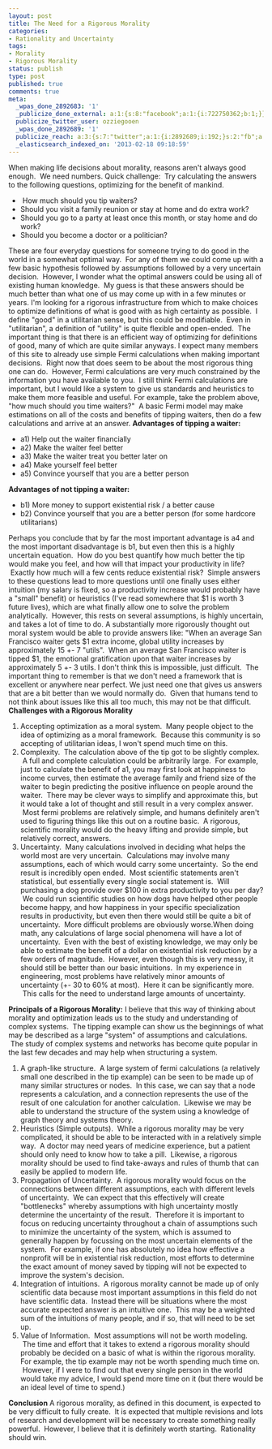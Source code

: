 ```yaml
---
layout: post
title: The Need for a Rigorous Morality
categories:
- Rationality and Uncertainty
tags:
- Morality
- Rigorous Morality
status: publish
type: post
published: true
comments: true
meta:
  _wpas_done_2892683: '1'
  _publicize_done_external: a:1:{s:8:"facebook";a:1:{i:722750362;b:1;}}
  publicize_twitter_user: ozziegooen
  _wpas_done_2892689: '1'
  publicize_reach: a:3:{s:7:"twitter";a:1:{i:2892689;i:192;}s:2:"fb";a:1:{i:2892683;i:866;}s:2:"wp";a:1:{i:0;i:2;}}
  _elasticsearch_indexed_on: '2013-02-18 09:18:59'
---
```

When making life decisions about morality, reasons aren't always good enough.  We need numbers. Quick challenge:  Try calculating the answers to the following questions, optimizing for the benefit of mankind.

-  How much should you tip waiters?
- Should you visit a family reunion or stay at home and do extra work?
- Should you go to a party at least once this month, or stay home and do work?
- Should you become a doctor or a politician?

These are four everyday questions for someone trying to do good in the world in a somewhat optimal way.  For any of them we could come up with a few basic hypothesis followed by assumptions followed by a very uncertain decision.  However, I wonder what the optimal answers could be using all of existing human knowledge.  My guess is that these answers should be much better than what one of us may come up with in a few minutes or years. I'm looking for a rigorous infrastructure from which to make choices to optimize definitions of what is good with as high certainty as possible.  I define "good" in a utilitarian sense, but this could be modifiable.  Even in "utilitarian", a definition of "utility" is quite flexible and open-ended.  The important thing is that there is an efficient way of optimizing for definitions of good, many of which are quite similar anyways. I expect many members of this site to already use simple Fermi calculations when making important decisions.  Right now that does seem to be about the most rigorous thing one can do.  However, Fermi calculations are very much constrained by the information you have available to you.  I still think Fermi calculations are important, but I would like a system to give us standards and heuristics to make them more feasible and useful. For example, take the problem above, "how much should you time waiters?"  A basic Fermi model may make estimations on all of the costs and benefits of tipping waiters, then do a few calculations and arrive at an answer. **Advantages of tipping a waiter:**
- a1) Help out the waiter financially
- a2) Make the waiter feel better
- a3) Make the waiter treat you better later on
- a4) Make yourself feel better
- a5) Convince yourself that you are a better person

**Advantages of not tipping a waiter:**
- b1) More money to support existential risk / a better cause
- b2) Convince yourself that you are a better person (for some hardcore utilitarians)

Perhaps you conclude that by far the most important advantage is a4 and the most important disadvantage is b1, but even then this is a highly uncertain equation.  How do you best quantify how much better the tip would make you feel, and how will that impact your productivity in life?  Exactly how much will a few cents reduce existential risk?  Simple answers to these questions lead to more questions until one finally uses either intuition (my salary is fixed, so a productivity increase would probably have a "small" benefit) or heuristics (I've read somewhere that $1 is worth 3 future lives), which are what finally allow one to solve the problem analytically.  However, this rests on several assumptions, is highly uncertain, and takes a lot of time to do. A substantially more rigorously thought out moral system would be able to provide answers like: "When an average San Francisco waiter gets $1 extra income, global utility increases by approximately 15 +- 7 "utils".  When an average San Francisco waiter is tipped $1, the emotional gratification upon that waiter increases by approximately 5 +- 3 utils. I don't think this is impossible, just difficult.  The important thing to remember is that we don't need a framework that is excellent or anywhere near perfect. We just need one that gives us answers that are a bit better than we would normally do.  Given that humans tend to not think about issues like this all too much, this may not be that difficult. **Challenges with a Rigorous Morality**
1. Accepting optimization as a moral system.  Many people object to the idea of optimizing as a moral framework.  Because this community is so accepting of utilitarian ideas, I won't spend much time on this.
2. Complexity.  The calculation above of the tip got to be slightly complex.  A full and complete calculation could be arbitrarily large.  For example, just to calculate the benefit of a1, you may first look at happiness to income curves, then estimate the average family and friend size of the waiter to begin predicting the positive influence on people around the waiter.  There may be clever ways to simplify and approximate this, but it would take a lot of thought and still result in a very complex answer.  Most fermi problems are relatively simple, and humans definitely aren't used to figuring things like this out on a routine basic.  A rigorous, scientific morality would do the heavy lifting and provide simple, but relatively correct, answers.
3. Uncertainty.  Many calculations involved in deciding what helps the world most are very uncertain.  Calculations may involve many assumptions, each of which would carry some uncertainty.  So the end result is incredibly open ended.  Most scientific statements aren't statistical, but essentially every single social statement is.  Will purchasing a dog provide over $100 in extra productivity to you per day?  We could run scientific studies on how dogs have helped other people become happy, and how happiness in your specific specialization results in productivity, but even then there would still be quite a bit of uncertainty.  More difficult problems are obviously worse.When doing math, any calculations of large social phenomena will have a lot of uncertainty.  Even with the best of existing knowledge, we may only be able to estimate the benefit of a dollar on existential risk reduction by a few orders of magnitude.  However, even though this is very messy, it should still be better than our basic intuitions.  In my experience in engineering, most problems have relatively minor amounts of uncertainty (+- 30 to 60% at most).  Here it can be significantly more.  This calls for the need to understand large amounts of uncertainty.

**Principals of a Rigorous Morality:** I believe that this way of thinking about morality and optimization leads us to the study and understanding of complex systems.  The tipping example can show us the beginnings of what may be described as a large "system" of assumptions and calculations.  The study of complex systems and networks has become quite popular in the last few decades and may help when structuring a system.
1. A graph-like structure.  A large system of fermi calculations (a relatively small one described in the tip example) can be seen to be made up of many similar structures or nodes.  In this case, we can say that a node represents a calculation, and a connection represents the use of the result of one calculation for another calculation.  Likewise we may be able to understand the structure of the system using a knowledge of graph theory and systems theory.
2. Heuristics (Simple outputs).  While a rigorous morality may be very complicated, it should be able to be interacted with in a relatively simple way.  A doctor may need years of medicine experience, but a patient should only need to know how to take a pill.  Likewise, a rigorous morality should be used to find take-aways and rules of thumb that can easily be applied to modern life.
3. Propagation of Uncertainty.  A rigorous morality would focus on the connections between different assumptions, each with different levels of uncertainty.  We can expect that this effectively will create "bottlenecks" whereby assumptions with high uncertainty mostly determine the uncertainty of the result.  Therefore it is important to focus on reducing uncertainty throughout a chain of assumptions such to minimize the uncertainty of the system, which is assumed to generally happen by focussing on the most uncertain elements of the system.  For example, if one has absolutely no idea how effective a nonprofit will be in existential risk reduction, most efforts to determine the exact amount of money saved by tipping will not be expected to improve the system's decision.
4. Integration of intuitions.  A rigorous morality cannot be made up of only scientific data because most important assumptions in this field do not have scientific data.  Instead there will be situations where the most accurate expected answer is an intuitive one.  This may be a weighted sum of the intuitions of many people, and if so, that will need to be set up.    
5. Value of Information.  Most assumptions will not be worth modeling.  The time and effort that it takes to extend a rigorous morality should probably be decided on a basic of what is within the rigorous morality. For example, the tip example may not be worth spending much time on.  However, if I were to find out that every single person in the world would take my advice, I would spend more time on it (but there would be an ideal level of time to spend.)

**Conclusion** A rigorous morality, as defined in this document, is expected to be very difficult to fully create.  It is expected that multiple revisions and lots of research and development will be necessary to create something really powerful.  However, I believe that it is definitely worth starting.  Rationality should win.
